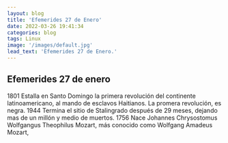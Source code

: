 ```yaml
---
layout: blog
title: 'Efemerides 27 de Enero'
date: 2022-03-26 19:41:34
categories: blog
tags: Linux
image: '/images/default.jpg'
lead_text: 'Efemerides 27 de Enero.'
---
```


## Efemerides 27 de enero

1801 Estalla en Santo Domingo la primera revolución del continente latinoamericano, al mando de esclavos Haitianos.  La promera revolución, es negra.
1944 Termina el sitio de Stalingrado después de 29 meses, dejando mas de un millón y medio de muertos.
1756 Nace Johannes Chrysostomus Wolfgangus Theophilus Mozart, más conocido como Wolfgang Amadeus Mozart, 

